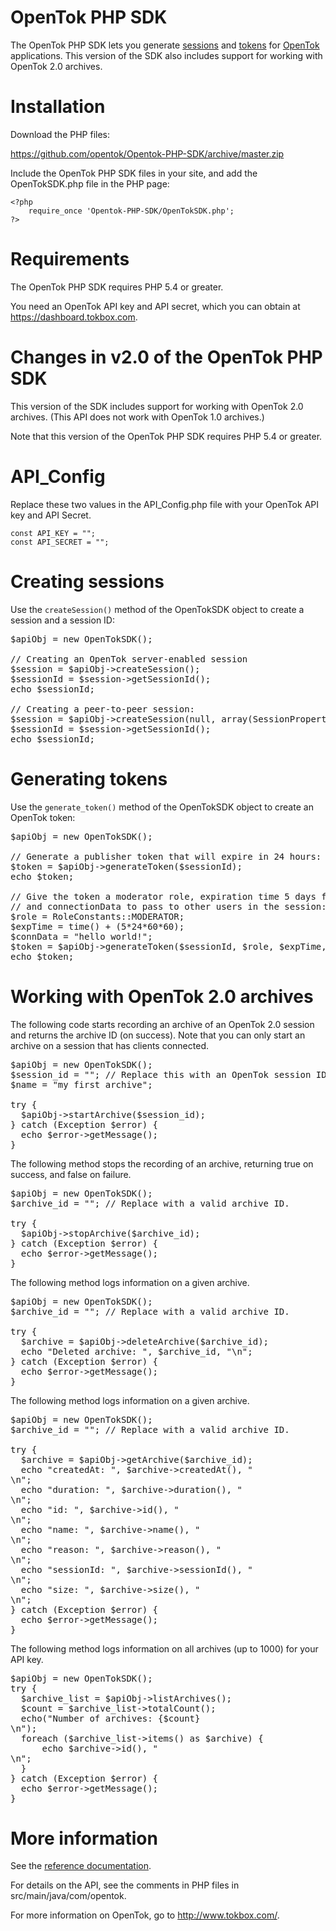 # OpenTok PHP SDK

The OpenTok PHP SDK lets you generate [sessions](http://tokbox.com/opentok/tutorials/create-session/) and
[tokens](http://tokbox.com/opentok/tutorials/create-token/) for [OpenTok](http://www.tokbox.com/) applications.
This version of the SDK also includes support for working with OpenTok 2.0 archives.

# Installation

Download the PHP files:

<https://github.com/opentok/Opentok-PHP-SDK/archive/master.zip>

Include the OpenTok PHP SDK files in your site, and add the OpenTokSDK.php file in the PHP page:

    <?php
        require_once 'Opentok-PHP-SDK/OpenTokSDK.php';
    ?>

# Requirements

The OpenTok PHP SDK requires PHP 5.4 or greater.

You need an OpenTok API key and API secret, which you can obtain at <https://dashboard.tokbox.com>.

# Changes in v2.0 of the OpenTok PHP SDK

This version of the SDK includes support for working with OpenTok 2.0 archives. (This API does not work
with OpenTok 1.0 archives.)

Note that this version of the OpenTok PHP SDK requires PHP 5.4 or greater.

# API_Config

Replace these two values in the API_Config.php file with your OpenTok API key and API Secret.

    const API_KEY = "";
    const API_SECRET = "";

# Creating sessions
Use the `createSession()` method of the OpenTokSDK object to create a session and a session ID:

<pre>
$apiObj = new OpenTokSDK();

// Creating an OpenTok server-enabled session
$session = $apiObj->createSession();
$sessionId = $session->getSessionId();
echo $sessionId;

// Creating a peer-to-peer session:
$session = $apiObj->createSession(null, array(SessionPropertyConstants::P2P_PREFERENCE=> "enabled") );
$sessionId = $session->getSessionId();
echo $sessionId;
</pre>

# Generating tokens
Use the  `generate_token()` method of the OpenTokSDK object to create an OpenTok token:

<pre>
$apiObj = new OpenTokSDK();

// Generate a publisher token that will expire in 24 hours:
$token = $apiObj->generateToken($sessionId);
echo $token;

// Give the token a moderator role, expiration time 5 days from now,
// and connectionData to pass to other users in the session:
$role = RoleConstants::MODERATOR;
$expTime = time() + (5*24*60*60);
$connData = "hello world!";
$token = $apiObj->generateToken($sessionId, $role, $expTime, $connData );
echo $token;
</pre>

# Working with OpenTok 2.0 archives

The following code starts recording an archive of an OpenTok 2.0 session
and returns the archive ID (on success). Note that you can only start an archive
on a session that has clients connected.

<pre>
$apiObj = new OpenTokSDK();
$session_id = ""; // Replace this with an OpenTok session ID.
$name = "my first archive";

try {
  $apiObj->startArchive($session_id);
} catch (Exception $error) {
  echo $error->getMessage();
}
</pre>

The following method stops the recording of an archive, returning
true on success, and false on failure.

<pre>
$apiObj = new OpenTokSDK();
$archive_id = ""; // Replace with a valid archive ID.

try {
  $apiObj->stopArchive($archive_id);
} catch (Exception $error) {
  echo $error->getMessage();
}
</pre>

The following method logs information on a given archive.

<pre>
$apiObj = new OpenTokSDK();
$archive_id = ""; // Replace with a valid archive ID.

try {
  $archive = $apiObj->deleteArchive($archive_id);
  echo "Deleted archive: ", $archive_id, "\n";
} catch (Exception $error) {
  echo $error->getMessage();
}
</pre>

The following method logs information on a given archive.

<pre>
$apiObj = new OpenTokSDK();
$archive_id = ""; // Replace with a valid archive ID.

try {
  $archive = $apiObj->getArchive($archive_id);
  echo "createdAt: ", $archive->createdAt(), "<br>\n";
  echo "duration: ", $archive->duration(), "<br>\n";
  echo "id: ", $archive->id(), "<br>\n";
  echo "name: ", $archive->name(), "<br>\n";
  echo "reason: ", $archive->reason(), "<br>\n";
  echo "sessionId: ", $archive->sessionId(), "<br>\n";
  echo "size: ", $archive->size(), "<br>\n";
} catch (Exception $error) {
  echo $error->getMessage();
}
</pre>

The following method logs information on all archives (up to 1000)
for your API key.

<pre>
$apiObj = new OpenTokSDK();
try {
  $archive_list = $apiObj->listArchives();
  $count = $archive_list->totalCount();
  echo("Number of archives: {$count}<br>\n");
  foreach ($archive_list->items() as $archive) {
      echo $archive->id(), "<br>\n";
  }
} catch (Exception $error) {
  echo $error->getMessage();
}
</pre>


# More information

See the [reference documentation](docs/reference.md).

For details on the API, see the comments in PHP files in src/main/java/com/opentok.


For more information on OpenTok, go to <http://www.tokbox.com/>.
